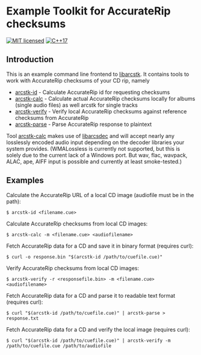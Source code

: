 # Example Toolkit for AccurateRip checksums

[![MIT licensed](https://img.shields.io/badge/license-MIT-blue.svg)](./LICENSE)
[![C++17](https://img.shields.io/badge/C++-17-darkblue.svg)](./API.md)


## Introduction

This is an example command line frontend to [libarcstk][1]. It contains tools to
work with AccurateRip checksums of your CD rip, namely

- [arcstk-id](./doc/texts/README.arcstk-id.md) - Calculate AccurateRip id
  for requesting checksums
- [arcstk-calc](./doc/texts/README.arcstk-calc.md) - Calculate actual
  AccurateRip checksums locally for albums (single audio files) as well arcstk
  for single tracks
- [arcstk-verify](./doc/texts/README.arcstk-verify.md) - Verify local
  AccurateRip checksums against reference checksums from AccurateRip
- [arcstk-parse](./doc/texts/README.arcstk-parse.md) - Parse AccurateRip
  response to plaintext

Tool [arcstk-calc](./doc/texts/README.arcstk-calc.md) makes use of
[libarcsdec][2] and will accept nearly any losslessly encoded audio input
depending on the decoder libraries your system provides. (WMALossless is
currently not supported, but this is solely due to the current lack of a Windows
port. But wav, flac, wavpack, ALAC, ape, AIFF input is possible and currently at
least smoke-tested.)


## Examples

Calculate the AccurateRip URL of a local CD image (audiofile must be in the
path):

	$ arcstk-id <filename.cue>

Calculate AccurateRip checksums from local CD images:

	$ arcstk-calc -m <filename.cue> <audiofilename>

Fetch AccurateRip data for a CD and save it in binary format (requires curl):

	$ curl -o response.bin "$(arcstk-id /path/to/cuefile.cue)"

Verify AccurateRip checksums from local CD images:

	$ arcstk-verify -r <responsefile.bin> -m <filename.cue> <audiofilename>

Fetch AccurateRip data for a CD and parse it to readable text format (requires
curl):

	$ curl "$(arcstk-id /path/to/cuefile.cue)" | arcstk-parse > response.txt

Fetch AccurateRip data for a CD and verify the local image (requires curl):

	$ curl "$(arcstk-id /path/to/cuefile.cue)" | arcstk-verify -m /path/to/cuefile.cue /path/to/audiofile


[1]: https://codeberg.org/tristero/libarcstk
[2]: https://codeberg.org/tristero/libarcsdec

